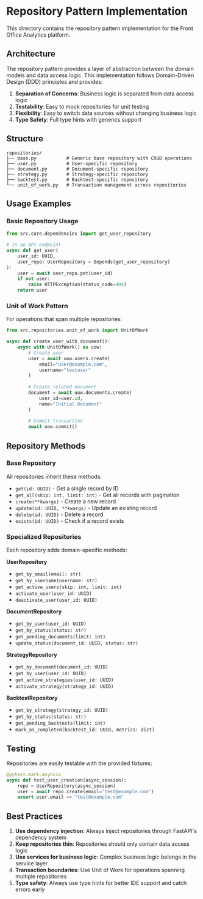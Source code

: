 # Repository Pattern Implementation

This directory contains the repository pattern implementation for the Front Office Analytics platform.

## Architecture

The repository pattern provides a layer of abstraction between the domain models and data access logic. This implementation follows Domain-Driven Design (DDD) principles and provides:

1. **Separation of Concerns**: Business logic is separated from data access logic
2. **Testability**: Easy to mock repositories for unit testing
3. **Flexibility**: Easy to switch data sources without changing business logic
4. **Type Safety**: Full type hints with generics support

## Structure

```
repositories/
├── base.py           # Generic base repository with CRUD operations
├── user.py           # User-specific repository
├── document.py       # Document-specific repository
├── strategy.py       # Strategy-specific repository
├── backtest.py       # Backtest-specific repository
└── unit_of_work.py   # Transaction management across repositories
```

## Usage Examples

### Basic Repository Usage

```python
from src.core.dependencies import get_user_repository

# In an API endpoint
async def get_user(
    user_id: UUID,
    user_repo: UserRepository = Depends(get_user_repository)
):
    user = await user_repo.get(user_id)
    if not user:
        raise HTTPException(status_code=404)
    return user
```

### Unit of Work Pattern

For operations that span multiple repositories:

```python
from src.repositories.unit_of_work import UnitOfWork

async def create_user_with_document():
    async with UnitOfWork() as uow:
        # Create user
        user = await uow.users.create(
            email="user@example.com",
            username="testuser"
        )
        
        # Create related document
        document = await uow.documents.create(
            user_id=user.id,
            name="Initial Document"
        )
        
        # Commit transaction
        await uow.commit()
```

## Repository Methods

### Base Repository

All repositories inherit these methods:

- `get(id: UUID)` - Get a single record by ID
- `get_all(skip: int, limit: int)` - Get all records with pagination
- `create(**kwargs)` - Create a new record
- `update(id: UUID, **kwargs)` - Update an existing record
- `delete(id: UUID)` - Delete a record
- `exists(id: UUID)` - Check if a record exists

### Specialized Repositories

Each repository adds domain-specific methods:

**UserRepository**
- `get_by_email(email: str)`
- `get_by_username(username: str)`
- `get_active_users(skip: int, limit: int)`
- `activate_user(user_id: UUID)`
- `deactivate_user(user_id: UUID)`

**DocumentRepository**
- `get_by_user(user_id: UUID)`
- `get_by_status(status: str)`
- `get_pending_documents(limit: int)`
- `update_status(document_id: UUID, status: str)`

**StrategyRepository**
- `get_by_document(document_id: UUID)`
- `get_by_user(user_id: UUID)`
- `get_active_strategies(user_id: UUID)`
- `activate_strategy(strategy_id: UUID)`

**BacktestRepository**
- `get_by_strategy(strategy_id: UUID)`
- `get_by_status(status: str)`
- `get_pending_backtests(limit: int)`
- `mark_as_completed(backtest_id: UUID, metrics: dict)`

## Testing

Repositories are easily testable with the provided fixtures:

```python
@pytest.mark.asyncio
async def test_user_creation(async_session):
    repo = UserRepository(async_session)
    user = await repo.create(email="test@example.com")
    assert user.email == "test@example.com"
```

## Best Practices

1. **Use dependency injection**: Always inject repositories through FastAPI's dependency system
2. **Keep repositories thin**: Repositories should only contain data access logic
3. **Use services for business logic**: Complex business logic belongs in the service layer
4. **Transaction boundaries**: Use Unit of Work for operations spanning multiple repositories
5. **Type safety**: Always use type hints for better IDE support and catch errors early